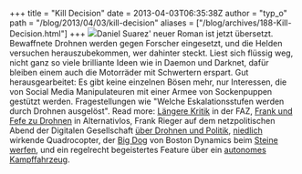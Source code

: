 +++
title = "Kill Decision"
date = 2013-04-03T06:35:38Z
author = "typ_o"
path = "/blog/2013/04/03/kill-decision"
aliases = ["/blog/archives/188-Kill-Decision.html"]
+++
![](/media/bigdog.serendipityThumb.jpg)Daniel
Suarez' neuer Roman ist jetzt übersetzt. Bewaffnete Drohnen werden gegen
Forscher eingesetzt, und die Helden versuchen herauszubekommen, wer
dahinter steckt. Liest sich flüssig weg, nicht ganz so viele brilliante
Ideen wie in Daemon und Darknet, dafür bleiben einem auch die Motorräder
mit Schwertern erspart. Gut herausgearbeitet: Es gibt keine einzelnen
Bösen mehr, nur Interessen, die von Social Media Manipulateuren mit
einer Armee von Sockenpuppen gestützt werden. Fragestellungen wie
"Welche Eskalationsstufen werden durch Drohnen ausgelöst". Read more:
[Längere
Kritik](https://www.faz.net/aktuell/feuilleton/buecher/thriller-kill-decision-von-daniel-suarez-wie-technik-die-welt-zum-schlechteren-wendet-11826693.html)
in der FAZ, [Frank und Fefe zu Drohnen](https://alternativlos.org/27/) in
Alternativlos, Frank Rieger auf dem netzpolitischen Abend der Digitalen
Gesellschaft [über Drohnen und
Politik](https://www.youtube.com/watch?v=M7XphxoA3MU),
[niedlich](https://www.youtube.com/watch?v=YQIMGV5vtd4) wirkende
Quadrocopter, der [Big Dog](https://www.youtube.com/watch?v=W1czBcnX1Ww)
von Boston Dynamics beim [Steine
werfen](https://www.youtube.com/watch?v=9dZ3KwczrI8), und ein regelrecht
begeistertes Feature über ein [autonomes
Kampffahrzeug](https://www.youtube.com/watch?v=WOD5NF48byo).
